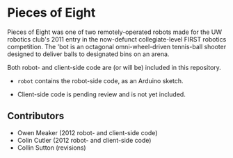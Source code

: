 Pieces of Eight
===============

Pieces of Eight was one of two remotely-operated robots made for the UW robotics
club's 2011 entry in the now-defunct collegiate-level FIRST robotics
competition.  The 'bot is an octagonal omni-wheel-driven tennis-ball shooter
designed to deliver balls to designated bins on an arena.

Both robot- and client-side code are (or will be) included in this repository.

  - `robot` contains the robot-side code, as an Arduino sketch.

  - Client-side code is pending review and is not yet included.

Contributors
------------

  - Owen Meaker (2012 robot- and client-side code)
  - Colin Cutler (2012 robot- and client-side code)
  - Collin Sutton (revisions)
